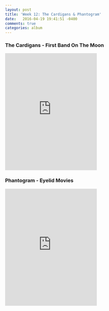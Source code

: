 ```yaml
---
layout: post
title: 'Week 12: The Cardigans & Phantogram'
date:   2016-04-19 19:41:51 -0400
comments: true
categories: album
---
```


### The Cardigans - First Band On The Moon
<iframe src="https://embed.spotify.com/?uri=spotify%3Aalbum%3A0YI7QPNUGq8NTB6Nd8nWfd&view=coverart" width="300" height="380" frameborder="0" allowtransparency="true"></iframe>

### Phantogram - Eyelid Movies
<iframe src="https://embed.spotify.com/?uri=spotify%3Aalbum%3A4rERYF4GxjbLPblH5yN6Lt&view=coverart" width="300" height="380" frameborder="0" allowtransparency="true"></iframe>
